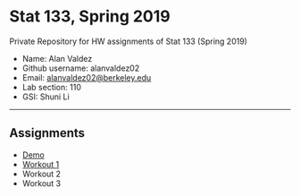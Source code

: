 # Stat 133, Spring 2019

Private Repository for HW assignments of Stat 133 (Spring 2019)

- Name: Alan Valdez
- Github username: alanvaldez02
- Email: alanvaldez02@berkeley.edu
- Lab section: 110
- GSI: Shuni Li

-----

## Assignments

- [Demo](demo)
- [Workout 1](workout1)
- Workout 2
- Workout 3


